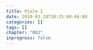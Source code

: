 ```yaml
---
title: Psalm 2
date: 2020-03-28T20:25:00-04:00
categories: []
tags: []
chapter: "002"
inprogress: false
---
```


